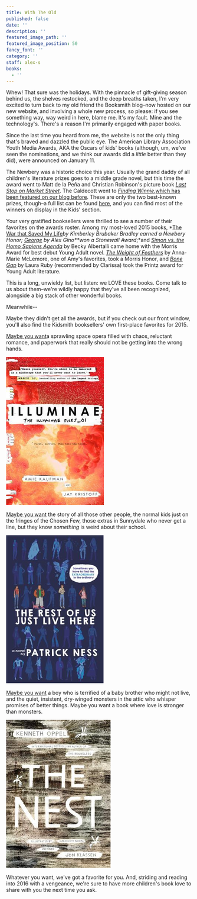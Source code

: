 ```yaml
---
title: With The Old
published: false
date: ''
description: ''
featured_image_path: ''
featured_image_position: 50
fancy_font: ''
category: ''
staff: alex-s
books:
  - ''
---
```


Whew! That sure was the holidays. With the pinnacle of gift-giving season behind us, the shelves restocked, and the deep breaths taken, I'm very excited to turn back to my old friend the Booksmith blog–now hosted on our new website, and involving a whole new process, so please: if you see something way, way weird in here, blame me. It's my fault. Mine and the technology's. There's a reason I'm primarily engaged with paper books.

Since the last time you heard from me, the website is not the only thing that's braved and dazzled the public eye. The American Library Association Youth Media Awards, AKA the Oscars of kids' books (although, um, we've seen the nominations, and we think our awards did a *little* better than they did), were announced on January 11.

The Newbery was a historic choice this year. Usually the grand daddy of all children's literature prizes goes to a middle grade novel, but this time the award went to Matt de la Pe&ntilde;a and Christian Robinson's picture book [*Last Stop on Market Street*](http://www.brooklinebooksmith-shop.com/book/9780399257742). The Caldecott went to *[Finding Winnie](http://www.brooklinebooksmith-shop.com/book/9780316324908),*[which has been featured on our blog before](http://www.brooklinebooksmith.com/2015/11/02/bear-in-mind/). These are only the two best-known prizes, though–a full list can be found [here](http://www.ilovelibraries.org/article/2016-youth-media-awards-winners), and you can find most of the winners on display in the Kids' section.

Your very gratified booksellers were thrilled to see a number of their favorites on the awards roster. Among my most-loved 2015 books, *[The War that Saved My Life](http://www.brooklinebooksmith-shop.com/book/9780803740815)*by Kimberley Brubaker Bradley earned a Newbery Honor; [*George*](http://www.brooklinebooksmith-shop.com/book/9780545812542) by Alex Gino**won a Stonewall Award*;*and [*Simon vs. the Homo Sapiens Agenda*](http://www.brooklinebooksmith-shop.com/book/9780062348678) by Becky Albertalli came home with the Morris Award for best debut Young Adult novel. [*The Weight of Feathers*](http://www.brooklinebooksmith-shop.com/book/9781250058652) by Anna-Marie McLemore, one of Amy's favorites, took a Morris Honor, and [*Bone Gap*](http://www.brooklinebooksmith-shop.com/book/9780062317605) by Laura Ruby (recommended by Clarissa) took the Printz award for Young Adult literature.

This is a long, unwieldy list, but listen: we LOVE these books. Come talk to us about them–we're wildly happy that they've all been recognized, alongside a big stack of other wonderful books.

Meanwhile--

Maybe they didn't get all the awards, but if you check out our front window, you'll also find the Kidsmith booksellers' own first-place favorites for 2015.

[Maybe you want](http://www.brooklinebooksmith-shop.com/book/9780553499117)a sprawling space opera filled with chaos, reluctant romance, and paperwork that really should not be getting into the wrong hands.

![](/uploads/versions/9780553499117---x----265-400x---.jpg)

[Maybe you want](http://www.brooklinebooksmith-shop.com/book/9780062403162) the story of all those other people, the normal kids just on the fringes of the Chosen Few, those extras in Sunnydale who never get a line, but they know *something* is weird about their school.

![](/uploads/versions/9780062403162---x----264-400x---.jpg)

[Maybe you want](http://www.brooklinebooksmith-shop.com/book/9781481432320) a boy who is terrified of a baby brother who might not live, and the quiet, insistent, dry-winged monsters in the attic who whisper promises of better things. Maybe you want a book where love is stronger than monsters.

![](/uploads/versions/9781481432320---x----283-400x---.jpg)

Whatever you want, we've got a favorite for you. And, striding and reading into 2016 with a vengeance, we're sure to have more children's book love to share with you the next time you ask.